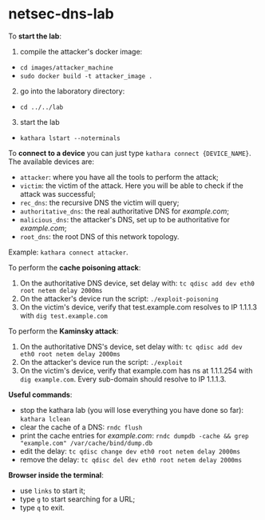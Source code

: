 # netsec-dns-lab

To **start the lab**:
1. compile the attacker's docker image:
  - `cd images/attacker_machine`
  - `sudo docker build -t attacker_image .`
2. go into the laboratory directory:
  - `cd ../../lab`
3. start the lab
  - `kathara lstart --noterminals`

To **connect to a device** you can just type `kathara connect {DEVICE_NAME}`. The available devices are:
- `attacker`: where you have all the tools to perform the attack;
- `victim`: the victim of the attack. Here you will be able to check if the attack was successful;
- `rec_dns`: the recursive DNS the victim will query;
- `authoritative_dns`: the real authoritative DNS for *example.com*;
- `malicious_dns`: the attacker's DNS, set up to be authoritative for *example.com*;
- `root_dns`: the root DNS of this network topology.

Example: `kathara connect attacker`.


To perform the **cache poisoning attack**:
1. On the authoritative DNS device, set delay with: `tc qdisc add dev eth0 root netem delay 2000ms`
2. On the attacker's device run the script: `./exploit-poisoning`
3. On the victim's device, verify that test.example.com resolves to IP 1.1.1.3 with `dig test.example.com`

To perform the **Kaminsky attack**:
1. On the authoritative DNS's device, set delay with: `tc qdisc add dev eth0 root netem delay 2000ms`
2. On the attacker's device run the script: `./exploit`
3. On the victim's device, verify that example.com has ns at 1.1.1.254 with `dig example.com`. Every sub-domain should resolve to IP 1.1.1.3.


**Useful commands**:
- stop the kathara lab (you will lose everything you have done so far): `kathara lclean`
- clear the cache of a DNS: `rndc flush`
- print the cache entries for *example.com*: `rndc dumpdb -cache && grep "example.com" /var/cache/bind/dump.db`
- edit the delay: `tc qdisc change dev eth0 root netem delay 2000ms`
- remove the delay: `tc qdisc del dev eth0 root netem delay 2000ms`


**Browser inside the terminal**:
- use `links` to start it;
- type `g` to start searching for a URL;
- type `q` to exit.
